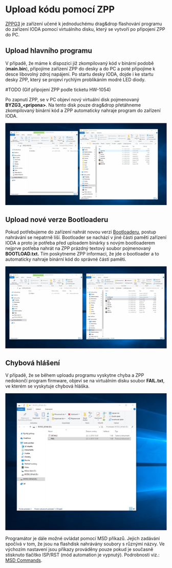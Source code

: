 # Upload kódu pomocí ZPP

[ZPPG3](../../hardware/ostatni/zppg3/) je zařízení učené k jednoduchému drag&drop flashování programu do zařízení IODA pomocí virtuálního disku, který se vytvoří po připojení ZPP do PC.

## Upload hlavního programu

V případě, že máme k dispozici již zkompilovaný kód v binární podobě \(**main.bin**\), připojíme zařízení ZPP do desky a do PC a poté připojíme k desce libovolný zdroj napájení. Po startu desky IODA, dojde i ke startu desky ZPP, který se projeví rychlým problikáním modré LED diody. 

 \#TODO \(Gif připojení ZPP podle ticketu HW-1054\) 

Po zapnutí ZPP, se v PC objeví nový virtuální disk pojmenovaný  **BYZG3\_&lt;pripona&gt;**. Na tento disk pouze drag&drop přetáhneme zkompilovaný binární kód a ZPP automaticky nahraje program do zařízení IODA.

![](../../../.gitbook/assets/git_upload_zpp.gif)

## Upload nové verze Bootloaderu  

Pokud potřebujeme do zařízení nahrát novou verzi [Bootloaderu](../../architektura-fw/bootloader/), postup nahrávání se nepatrně liší. Bootloader se nachází v jiné části paměti zařízení IODA a proto je potřeba před uploadem binárky s novým bootloaderem nejprve potřeba nahrát na ZPP prázdný textový soubor pojmenovaný **BOOTLOAD.txt.** Tím poskytneme ZPP informaci, že jde o bootloader a to automaticky nahraje binární kód do správné části paměti.

![](../../../.gitbook/assets/git_upload_zpp_bootload.gif)

## Chybová hlášení

V případě, že se během uploadu programu vyskytne chyba a ZPP nedokončí program firmware, objeví se na virtuálním disku soubor **FAIL.txt**, ve kterém se vyskytuje chybová hláška. 

![](../../../.gitbook/assets/zpp_fail.png)

 Programátor je dále možné ovládat pomocí MSD příkazů. Jejich zadávání spočívá v tom, že jsou na flashdisk nahrávány soubory s různými názvy. Ve výchozím nastavení jsou příkazy prováděny pouze pokud je současně stisknuto tlačítko ISP/RST \(mód automation je vypnutý\). Podrobnosti viz.: [MSD Commands](https://github.com/mbedmicro/DAPLink/blob/master/docs/MSD_COMMANDS.md).

